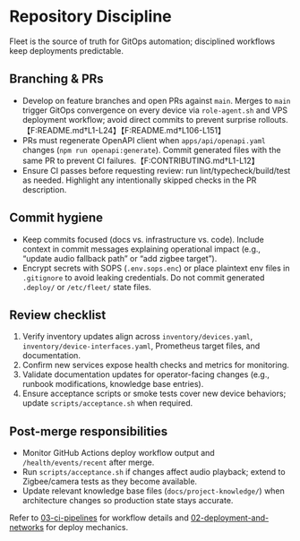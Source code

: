# Repository Discipline

Fleet is the source of truth for GitOps automation; disciplined workflows keep deployments predictable.

## Branching & PRs

- Develop on feature branches and open PRs against `main`. Merges to `main` trigger GitOps convergence on every device via `role-agent.sh` and VPS deployment workflow; avoid direct commits to prevent surprise rollouts.【F:README.md†L1-L24】【F:README.md†L106-L151】
- PRs must regenerate OpenAPI client when `apps/api/openapi.yaml` changes (`npm run openapi:generate`). Commit generated files with the same PR to prevent CI failures.【F:CONTRIBUTING.md†L1-L12】
- Ensure CI passes before requesting review: run lint/typecheck/build/test as needed. Highlight any intentionally skipped checks in the PR description.

## Commit hygiene

- Keep commits focused (docs vs. infrastructure vs. code). Include context in commit messages explaining operational impact (e.g., “update audio fallback path” or “add zigbee target”).
- Encrypt secrets with SOPS (`.env.sops.enc`) or place plaintext env files in `.gitignore` to avoid leaking credentials. Do not commit generated `.deploy/` or `/etc/fleet/` state files.

## Review checklist

1. Verify inventory updates align across `inventory/devices.yaml`, `inventory/device-interfaces.yaml`, Prometheus target files, and documentation.
2. Confirm new services expose health checks and metrics for monitoring.
3. Validate documentation updates for operator-facing changes (e.g., runbook modifications, knowledge base entries).
4. Ensure acceptance scripts or smoke tests cover new device behaviors; update `scripts/acceptance.sh` when required.

## Post-merge responsibilities

- Monitor GitHub Actions deploy workflow output and `/health/events/recent` after merge.
- Run `scripts/acceptance.sh` if changes affect audio playback; extend to Zigbee/camera tests as they become available.
- Update relevant knowledge base files (`docs/project-knowledge/`) when architecture changes so production state stays accurate.

Refer to [03-ci-pipelines](./03-ci-pipelines.md) for workflow details and [02-deployment-and-networks](./02-deployment-and-networks.md) for deploy mechanics.
